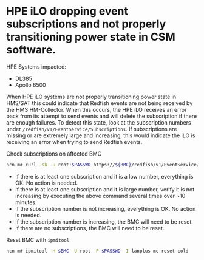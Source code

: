 # HPE iLO dropping event subscriptions and not properly transitioning power state in CSM software.

HPE Systems impacted:
* DL385
* Apollo 6500

When HPE iLO systems are not properly transitioning power state in HMS/SAT this
could indicate that Redfish events are not being received by the HMS
HM-Collector. When this occurs, the HPE iLO receives an error back from its
attempt to send events and will delete the subscription if there are enough
failures. To detect this state, look at the subscription numbers under
`/redfish/v1/EventService/Subscriptions`. If subscriptions are missing or are
extremely large and increasing, this would indicate the iLO is receiving an
error when trying to send Redfish events.

Check subscriptions on affected BMC
```bash
ncn-m# curl -sk -u root:$PASSWD https://${BMC}/redfish/v1/EventService/Subscriptions | jq -c '.Members[]'
```
* If there is at least one subscription and it is a low number, everything is OK. No action is needed.
* If there is at least one subscription and it is large number, verify it is not increasing by executing the above command several times over ~10 minutes.
* If the subscription number is not increasing, everything is OK. No action is needed.
* If the subscription number is increasing, the BMC will need to be reset.
* If there are no subscriptions, the BMC will need to be reset.

Reset BMC with `ipmitool`
```bash
ncn-m# ipmitool -H $BMC -U root -P $PASSWD -I lanplus mc reset cold
```
